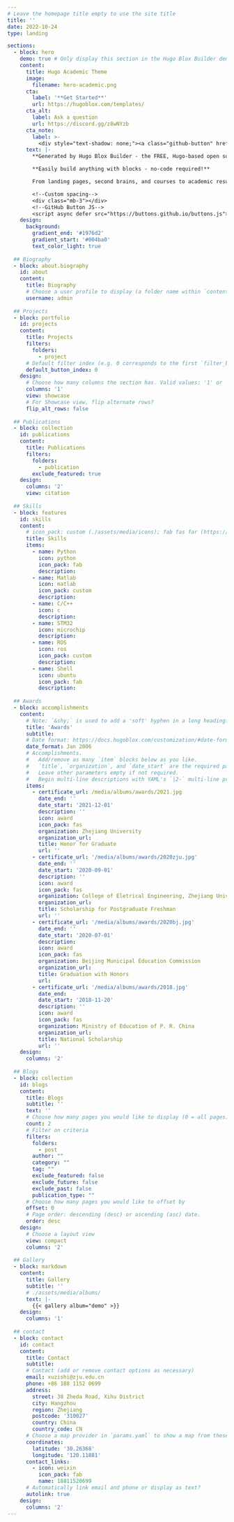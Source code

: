 ```yaml
---
# Leave the homepage title empty to use the site title
title: ''
date: 2022-10-24
type: landing

sections:
  - block: hero
    demo: true # Only display this section in the Hugo Blox Builder demo site
    content:
      title: Hugo Academic Theme
      image:
        filename: hero-academic.png
      cta:
        label: '**Get Started**'
        url: https://hugoblox.com/templates/
      cta_alt:
        label: Ask a question
        url: https://discord.gg/z8wNYzb
      cta_note:
        label: >-
          <div style="text-shadow: none;"><a class="github-button" href="https://github.com/HugoBlox/hugo-blox-builder" data-icon="octicon-star" data-size="large" data-show-count="true" aria-label="Star">Star Hugo Blox Builder</a></div><div style="text-shadow: none;"><a class="github-button" href="https://github.com/HugoBlox/theme-academic-cv" data-icon="octicon-star" data-size="large" data-show-count="true" aria-label="Star">Star the Academic template</a></div>
      text: |-
        **Generated by Hugo Blox Builder - the FREE, Hugo-based open source website builder trusted by 500,000+ sites.**

        **Easily build anything with blocks - no-code required!**

        From landing pages, second brains, and courses to academic resumés, conferences, and tech blogs.

        <!--Custom spacing-->
        <div class="mb-3"></div>
        <!--GitHub Button JS-->
        <script async defer src="https://buttons.github.io/buttons.js"></script>
    design:
      background:
        gradient_end: '#1976d2'
        gradient_start: '#004ba0'
        text_color_light: true
    
  ## Biography
  - block: about.biography
    id: about
    content:
      title: Biography
      # Choose a user profile to display (a folder name within `content/authors/`)
      username: admin
    
  ## Projects
  - block: portfolio
    id: projects
    content:
      title: Projects
      filters:
        folders:
          - project
      # Default filter index (e.g. 0 corresponds to the first `filter_button` instance below).
      default_button_index: 0
    design:
      # Choose how many columns the section has. Valid values: '1' or '2'.
      columns: '1'
      view: showcase
      # For Showcase view, flip alternate rows?
      flip_alt_rows: false
    
  ## Publications
  - block: collection
    id: publications
    content:
      title: Publications
      filters:
        folders:
          - publication
        exclude_featured: true
    design:
      columns: '2'
      view: citation
    
  ## Skills
  - block: features
    id: skills
    content:
      # icon_pack: custom (./assets/media/icons); fab fas far (https://fontawesome.com/)
      title: Skills
      items:
        - name: Python
          icon: python
          icon_pack: fab
          description: 
        - name: Matlab
          icon: matlab
          icon_pack: custom
          description: 
        - name: C/C++
          icon: c
          description: 
        - name: STM32
          icon: microchip
          description: 
        - name: ROS
          icon: ros
          icon_pack: custom
          description: 
        - name: Shell
          icon: ubuntu
          icon_pack: fab
          description: 
    
  ## Awards
  - block: accomplishments
    content:
      # Note: `&shy;` is used to add a 'soft' hyphen in a long heading.
      title: 'Awards'
      subtitle:
      # Date format: https://docs.hugoblox.com/customization/#date-format
      date_format: Jan 2006
      # Accomplishments.
      #   Add/remove as many `item` blocks below as you like.
      #   `title`, `organization`, and `date_start` are the required parameters.
      #   Leave other parameters empty if not required.
      #   Begin multi-line descriptions with YAML's `|2-` multi-line prefix.
      items:
        - certificate_url: /media/albums/awards/2021.jpg
          date_end: ''
          date_start: '2021-12-01'
          description: ''
          icon: award
          icon_pack: fas
          organization: Zhejiang University
          organization_url: 
          title: Honor for Graduate
          url: ''
        - certificate_url: '/media/albums/awards/2020zju.jpg'
          date_end: ''
          date_start: '2020-09-01'
          description: ''
          icon: award
          icon_pack: fas
          organization: College of Eletrical Engineering, Zhejiang University
          organization_url: 
          title: Scholarship for Postgraduate Freshman 
          url: ''
        - certificate_url: '/media/albums/awards/2020bj.jpg'
          date_end: ''
          date_start: '2020-07-01'
          description: 
          icon: award
          icon_pack: fas
          organization: Beijing Municipal Education Commission
          organization_url: 
          title: Graduation with Honors
          url: 
        - certificate_url: '/media/albums/awards/2018.jpg'
          date_end: 
          date_start: '2018-11-20'
          description: ''
          icon: award
          icon_pack: fas
          organization: Ministry of Education of P. R. China
          organization_url: 
          title: National Scholarship
          url: ''
    design:
      columns: '2'
    
  ## Blogs
  - block: collection
    id: blogs
    content:
      title: Blogs
      subtitle: ''
      text: ''
      # Choose how many pages you would like to display (0 = all pages)
      count: 2
      # Filter on criteria
      filters:
        folders:
          - post
        author: ""
        category: ""
        tag: ""
        exclude_featured: false
        exclude_future: false
        exclude_past: false
        publication_type: ""
      # Choose how many pages you would like to offset by
      offset: 0
      # Page order: descending (desc) or ascending (asc) date.
      order: desc
    design:
      # Choose a layout view
      view: compact
      columns: '2'
    
  ## Gallery
  - block: markdown
    content:
      title: Gallery
      subtitle: ''
      # ./assets/media/albums/
      text: |-
        {{< gallery album="demo" >}}
    design:
      columns: '1'
    
  ## contact
  - block: contact
    id: contact
    content:
      title: Contact
      subtitle:
      # Contact (add or remove contact options as necessary)
      email: xuzishi@zju.edu.cn
      phone: +86 188 1152 0699
      address:
        street: 38 Zheda Road, Xihu District
        city: Hangzhou
        region: Zhejiang
        postcode: '310027'
        country: China
        country_code: CN
      # Choose a map provider in `params.yaml` to show a map from these coordinates
      coordinates:
        latitude: '30.26368'
        longitude: '120.11881'  
      contact_links:
        - icon: weixin
          icon_pack: fab
          name: 18811520699
      # Automatically link email and phone or display as text?
      autolink: true
    design:
      columns: '2'
---
```

